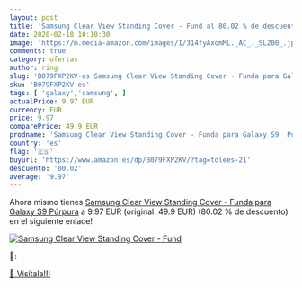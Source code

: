 ```yaml
---
layout: post
title: 'Samsung Clear View Standing Cover - Fund al 80.02 % de descuento'
date: 2020-02-18 10:10:30
image: 'https://m.media-amazon.com/images/I/314fyAxomML._AC_._SL200_.jpg'
comments: true
category: ofertas
author: ring
slug: 'B079FXP2KV-es Samsung Clear View Standing Cover - Funda para Galaxy S9...'
sku: 'B079FXP2KV-es'
tags: [ 'galaxy','samsung', ]
actualPrice: 9.97 EUR
currency: EUR
price: 9.97
comparePrice: 49.9 EUR
prodname: 'Samsung Clear View Standing Cover - Funda para Galaxy S9  Púrpura'
country: 'es'
flag: '🇪🇸'
buyurl: 'https://www.amazon.es/dp/B079FXP2KV/?tag=tolees-21'
descuento: '80.02'
average: '9.97'
---
```


Ahora mismo tienes [Samsung Clear View Standing Cover - Funda para Galaxy S9  Púrpura](https://www.amazon.es/dp/B079FXP2KV/?tag=tolees-21) a 9.97 EUR (original: 49.9 EUR) (80.02 %  de descuento) en el siguiente enlace!

[![Samsung Clear View Standing Cover - Fund](https://m.media-amazon.com/images/I/314fyAxomML._AC_._SL200_.jpg)](https://www.amazon.es/dp/B079FXP2KV/?tag=tolees-21)

🔎:


[🛒 Visítala!!!](https://www.amazon.es/dp/B079FXP2KV/?tag=tolees-21)
